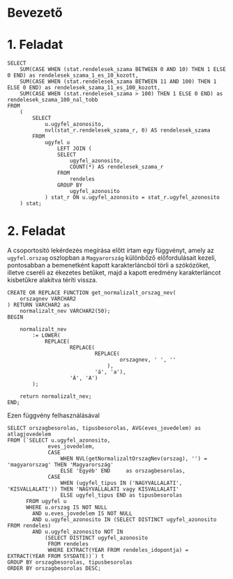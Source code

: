 # Bevezető


# 1. Feladat
```oracle
SELECT
    SUM(CASE WHEN (stat.rendelesek_szama BETWEEN 0 AND 10) THEN 1 ELSE 0 END) as rendelesek_szama_1_es_10_kozott,
    SUM(CASE WHEN (stat.rendelesek_szama BETWEEN 11 AND 100) THEN 1 ELSE 0 END) as rendelesek_szama_11_es_100_kozott,
    SUM(CASE WHEN (stat.rendelesek_szama > 100) THEN 1 ELSE 0 END) as rendelesek_szama_100_nal_tobb
FROM
    (
        SELECT
            u.ugyfel_azonosito,
            nvl(stat_r.rendelesek_szama_r, 0) AS rendelesek_szama
        FROM
            ugyfel u
                LEFT JOIN (
                SELECT
                    ugyfel_azonosito,
                    COUNT(*) AS rendelesek_szama_r
                FROM
                    rendeles
                GROUP BY
                    ugyfel_azonosito
            ) stat_r ON u.ugyfel_azonosito = stat_r.ugyfel_azonosito
    ) stat;
```

# 2. Feladat
A csoportosító lekérdezés megírása előtt írtam egy függvényt, amely az ```ugyfel.orszag``` oszlopban a ```Magyarország``` 
különbőző előfordulásait kezeli, pontosabban a bemenetként kapott karakterláncból törli a szóközöket, 
illetve cseréli az ékezetes betűket, majd a kapott eredmény karakterláncot kisbetűkre alakítva téríti vissza. 
```oracle
CREATE OR REPLACE FUNCTION get_normalizalt_orszag_nev(
    orszagnev VARCHAR2
) RETURN VARCHAR2 as
    normalizalt_nev VARCHAR2(50);
BEGIN

    normalizalt_nev
        := LOWER(
            REPLACE(
                    REPLACE(
                            REPLACE(
                                    orszagnev, ' ', ''
                                ),
                            'á', 'a'),
                    'Á', 'A')
        );

    return normalizalt_nev;
END;
```
  
Ezen függvény felhasználásával 

```oracle
SELECT orszagbesorolas, tipusbesorolas, AVG(eves_jovedelem) as atlagjovedelem
FROM (`SELECT u.ugyfel_azonosito,
             eves_jovedelem,
             CASE
                 WHEN NVL(getNormalizaltOrszagNev(orszag), '') = 'magyarorszag' THEN 'Magyarország'
                 ELSE 'Egyéb' END     as orszagbesorolas,
             CASE
                 WHEN (ugyfel_tipus IN ('NAGYVALLALATI', 'KISVALLALATI')) THEN 'NAGYVALLALATI vagy KISVALLALATI'
                 ELSE ugyfel_tipus END as tipusbesorolas
      FROM ugyfel u
      WHERE u.orszag IS NOT NULL
        AND u.eves_jovedelem IS NOT NULL
        AND u.ugyfel_azonosito IN (SELECT DISTINCT ugyfel_azonosito FROM rendeles)
        AND u.ugyfel_azonosito NOT IN
            (SELECT DISTINCT ugyfel_azonosito
             FROM rendeles
             WHERE EXTRACT(YEAR FROM rendeles_idopontja) = EXTRACT(YEAR FROM SYSDATE))`) t
GROUP BY orszagbesorolas, tipusbesorolas
ORDER BY orszagbesorolas DESC;
```